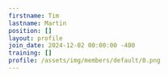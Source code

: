 ```yaml
---
firstname: Tim
lastname: Martin
position: []
layout: profile
join_date: 2024-12-02 00:00:00 -400
training: []
profile: /assets/img/members/default/0.png
---
```

